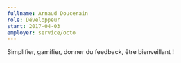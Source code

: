 ```yaml
---
fullname: Arnaud Doucerain
role: Développeur
start: 2017-04-03
employer: service/octo
---
```


Simplifier, gamifier, donner du feedback, être bienveillant !
